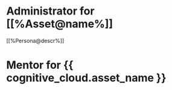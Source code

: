 # Administrator for [[%Asset@name%]]
[[%Persona@descr%]]

# Mentor for {{ cognitive_cloud.asset_name }}


